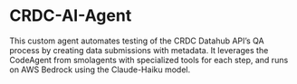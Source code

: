 # CRDC-AI-Agent
This custom agent automates testing of the CRDC Datahub API’s QA process by creating data submissions with metadata. It leverages the CodeAgent from smolagents with specialized tools for each step, and runs on AWS Bedrock using the Claude-Haiku model.
